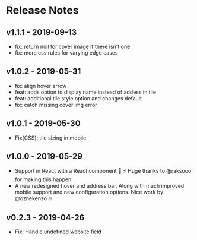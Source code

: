 # Release Notes

## v1.1.1 - 2019-09-13

* fix: return null for cover image if there isn't one
* fix: more css rules for varying edge cases

## v1.0.2 - 2019-05-31

* fix: align hover arrow
* feat: adds option to display name instead of addess in tile
* feat: additional tile style option and changes default
* fix: catch missing cover img error

## v1.0.1 - 2019-05-30
* Fix(CSS): tile sizing in mobile

## v1.0.0 - 2019-05-29
* Support in React with a React component :tada: :zap: Huge thanks to @raksooo for making this happen!
* A new redesigned hover and address bar. Along with much improved mobile support and new configuration options. Nice work by @oznekenzo :fire:

## v0.2.3 - 2019-04-26
* Fix: Handle undefined website field
